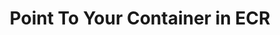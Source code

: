 ---
title: "Point To Your Container in ECR"
chapter: true
weight: 19
description: We will start by setting up your AWS account to develop robot applications with AWS RoboMaker. 
---